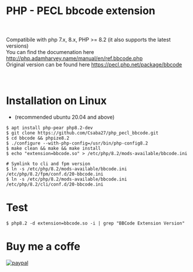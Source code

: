 # PHP - PECL bbcode extension<br><br>
Compatibile with php 7.x, 8.x, PHP >= 8.2 (it also supports the latest versions)<br>
You can find the documenation here http://php.adamharvey.name/manual/en/ref.bbcode.php <br>
Original version can be found here https://pecl.php.net/package/bbcode <br>
<br>
<br />
# Installation on Linux <br />
* (recommended ubuntu 20.04 and above)


```
$ apt install php-pear php8.2-dev
$ git clone https://github.com/Csaba27/php_pecl_bbcode.git
$ cd bbcode && phpize8.2
$ ./configure --with-php-config=/usr/bin/php-config8.2
$ make clean && make && make install
$ echo "extension=bbcode.so" > /etc/php/8.2/mods-available/bbcode.ini

# Symlink to cli and fpm version
$ ln -s /etc/php/8.2/mods-available/bbcode.ini /etc/php/8.2/fpm/conf.d/20-bbcode.ini
$ ln -s /etc/php/8.2/mods-available/bbcode.ini /etc/php/8.2/cli/conf.d/20-bbcode.ini
```

# Test
```
$ php8.2 -d extension=bbcode.so -i | grep "BBCode Extension Version"
```

# Buy me a coffe

[![paypal](https://www.paypalobjects.com/en_US/i/btn/btn_donateCC_LG.gif)](https://www.paypal.com/donate/?hosted_button_id=Z4L2Q8NE2JPRS)
